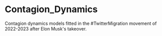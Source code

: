 # Contagion_Dynamics

Contagion dynamics models fitted in the #TwitterMigration movement of 2022-2023 after Elon Musk's takeover.
